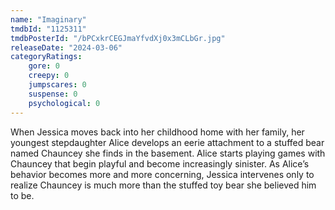 ```yaml
---
name: "Imaginary"
tmdbId: "1125311"
tmdbPosterId: "/bPCxkrCEGJmaYfvdXj0x3mCLbGr.jpg"
releaseDate: "2024-03-06"
categoryRatings:
    gore: 0
    creepy: 0
    jumpscares: 0
    suspense: 0
    psychological: 0
---
```

When Jessica moves back into her childhood home with her family, her youngest stepdaughter Alice develops an eerie attachment to a stuffed bear named Chauncey she finds in the basement. Alice starts playing games with Chauncey that begin playful and become increasingly sinister. As Alice’s behavior becomes more and more concerning, Jessica intervenes only to realize Chauncey is much more than the stuffed toy bear she believed him to be.
